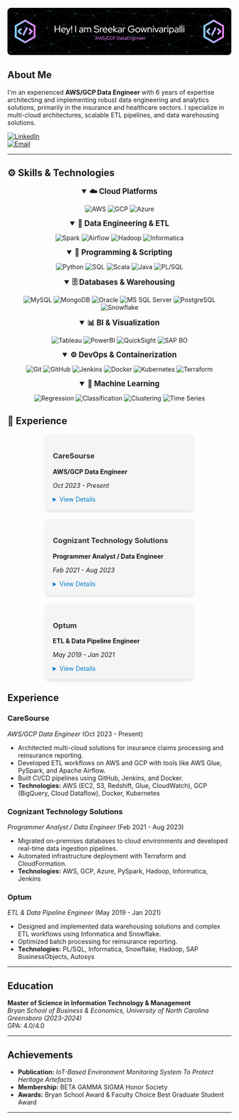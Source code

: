 

![Profile Banner](./github-header-image.png)  

## About Me

I'm an experienced **AWS/GCP Data Engineer** with 6 years of expertise architecting and implementing robust data engineering and analytics solutions, primarily in the insurance and healthcare sectors. I specialize in multi-cloud architectures, scalable ETL pipelines, and data warehousing solutions.

[![LinkedIn](https://img.shields.io/badge/LinkedIn-SreekarG-blue?style=for-the-badge&logo=linkedin)](https://www.linkedin.com/in/sreekar-g)  
[![Email](https://img.shields.io/badge/Email-sreekar.gpalli@gmail.com-c14438?style=for-the-badge&logo=gmail)](mailto:sreekar.gpalli@gmail.com)

---

## ⚙️ Skills & Technologies

<div align="center">

<details open>
  <summary style="font-size:1.2em; font-weight:bold;">☁️ Cloud Platforms</summary>
  <p>
    <img src="https://img.shields.io/badge/AWS-232F3E?style=for-the-badge&logo=amazon-aws&logoColor=white" alt="AWS" />
    <img src="https://img.shields.io/badge/GCP-4285F4?style=for-the-badge&logo=google-cloud&logoColor=white" alt="GCP" />
    <img src="https://img.shields.io/badge/Azure-0089D6?style=for-the-badge&logo=microsoft-azure&logoColor=white" alt="Azure" />
  </p>
</details>

<details open>
  <summary style="font-size:1.2em; font-weight:bold;">🔄 Data Engineering & ETL</summary>
  <p>
    <img src="https://img.shields.io/badge/Apache%20Spark-FD5C5C?style=for-the-badge&logo=apache-spark&logoColor=white" alt="Spark" />
    <img src="https://img.shields.io/badge/Apache%20Airflow-017CEE?style=for-the-badge&logo=apache-airflow&logoColor=white" alt="Airflow" />
    <img src="https://img.shields.io/badge/Hadoop-222222?style=for-the-badge&logo=apache-hadoop&logoColor=white" alt="Hadoop" />
    <img src="https://img.shields.io/badge/Informatica-PowerCenter-FF9900?style=for-the-badge&logoColor=white" alt="Informatica" />
  </p>
</details>

<details open>
  <summary style="font-size:1.2em; font-weight:bold;">🐍 Programming & Scripting</summary>
  <p>
    <img src="https://img.shields.io/badge/Python-3776AB?style=for-the-badge&logo=python&logoColor=white" alt="Python" />
    <img src="https://img.shields.io/badge/SQL-4479A1?style=for-the-badge&logo=MySQL&logoColor=white" alt="SQL" />
    <img src="https://img.shields.io/badge/Scala-E65226?style=for-the-badge&logo=scala&logoColor=white" alt="Scala" />
    <img src="https://img.shields.io/badge/Java-007396?style=for-the-badge&logo=java&logoColor=white" alt="Java" />
    <img src="https://img.shields.io/badge/PL%2FSQL-005A9C?style=for-the-badge&logo=oracle&logoColor=white" alt="PL/SQL" />
  </p>
</details>

<details open>
  <summary style="font-size:1.2em; font-weight:bold;">🗄️ Databases & Warehousing</summary>
  <p>
    <img src="https://img.shields.io/badge/MySQL-4479A1?style=for-the-badge&logo=mysql&logoColor=white" alt="MySQL" />
    <img src="https://img.shields.io/badge/MongoDB-47A248?style=for-the-badge&logo=mongodb&logoColor=white" alt="MongoDB" />
    <img src="https://img.shields.io/badge/Oracle-F80000?style=for-the-badge&logo=oracle&logoColor=white" alt="Oracle" />
    <img src="https://img.shields.io/badge/MS%20SQL-CC2927?style=for-the-badge&logo=microsoft%20sql%20server&logoColor=white" alt="MS SQL Server" />
    <img src="https://img.shields.io/badge/PostgreSQL-4169E1?style=for-the-badge&logo=postgresql&logoColor=white" alt="PostgreSQL" />
    <img src="https://img.shields.io/badge/Snowflake-00BFFF?style=for-the-badge&logo=snowflake&logoColor=white" alt="Snowflake" />
  </p>
</details>

<details open>
  <summary style="font-size:1.2em; font-weight:bold;">📊 BI & Visualization</summary>
  <p>
    <img src="https://img.shields.io/badge/Tableau-E97627?style=for-the-badge&logo=tableau&logoColor=white" alt="Tableau" />
    <img src="https://img.shields.io/badge/PowerBI-F2C811?style=for-the-badge&logo=powerbi&logoColor=white" alt="PowerBI" />
    <img src="https://img.shields.io/badge/QuickSight-FF9900?style=for-the-badge&logo=amazon-aws&logoColor=white" alt="QuickSight" />
    <img src="https://img.shields.io/badge/SAP%20BO-0A5E9E?style=for-the-badge&logo=sap&logoColor=white" alt="SAP BO" />
  </p>
</details>

<details open>
  <summary style="font-size:1.2em; font-weight:bold;">⚙️ DevOps & Containerization</summary>
  <p>
    <img src="https://img.shields.io/badge/Git-181717?style=for-the-badge&logo=git&logoColor=white" alt="Git" />
    <img src="https://img.shields.io/badge/GitHub-100000?style=for-the-badge&logo=github&logoColor=white" alt="GitHub" />
    <img src="https://img.shields.io/badge/Jenkins-D24939?style=for-the-badge&logo=jenkins&logoColor=white" alt="Jenkins" />
    <img src="https://img.shields.io/badge/Docker-2496ED?style=for-the-badge&logo=docker&logoColor=white" alt="Docker" />
    <img src="https://img.shields.io/badge/Kubernetes-326CE5?style=for-the-badge&logo=kubernetes&logoColor=white" alt="Kubernetes" />
    <img src="https://img.shields.io/badge/Terraform-623CE4?style=for-the-badge&logo=terraform&logoColor=white" alt="Terraform" />
  </p>
</details>

<details open>
  <summary style="font-size:1.2em; font-weight:bold;">🤖 Machine Learning</summary>
  <p>
    <img src="https://img.shields.io/badge/Regression-4B0082?style=for-the-badge&logo=&logoColor=white" alt="Regression" />
    <img src="https://img.shields.io/badge/Classification-4B0082?style=for-the-badge&logo=&logoColor=white" alt="Classification" />
    <img src="https://img.shields.io/badge/Clustering-4B0082?style=for-the-badge&logo=&logoColor=white" alt="Clustering" />
    <img src="https://img.shields.io/badge/Time%20Series-4B0082?style=for-the-badge&logo=&logoColor=white" alt="Time Series" />
  </p>
</details>

</div>


## 🚀 Experience

<div style="display: flex; flex-wrap: wrap; gap: 20px; justify-content: center;">

  <!-- Tile 1: CareSourse -->
  <div style="flex: 1 1 300px; max-width: 300px; background: #f5f5f5; border-radius: 8px; padding: 16px; box-shadow: 0 4px 6px rgba(0,0,0,0.1);">
    <h3 style="color: #333;">CareSourse</h3>
    <p style="font-weight: bold;">AWS/GCP Data Engineer</p>
    <p><em>Oct 2023 - Present</em></p>
    <details>
      <summary style="cursor: pointer; color: #007ACC;">View Details</summary>
      <ul>
        <li>Architected multi-cloud solutions for insurance claims processing and reinsurance reporting.</li>
        <li>Developed ETL workflows using AWS Glue, PySpark, and Apache Airflow.</li>
        <li>Built CI/CD pipelines with GitHub, Jenkins, and Docker.</li>
        <li><strong>Technologies:</strong> AWS (EC2, S3, Redshift, Glue, CloudWatch), GCP (BigQuery, Cloud Dataflow), Docker, Kubernetes</li>
      </ul>
    </details>
  </div>

  <!-- Tile 2: Cognizant Technology Solutions -->
  <div style="flex: 1 1 300px; max-width: 300px; background: #f5f5f5; border-radius: 8px; padding: 16px; box-shadow: 0 4px 6px rgba(0,0,0,0.1);">
    <h3 style="color: #333;">Cognizant Technology Solutions</h3>
    <p style="font-weight: bold;">Programmer Analyst / Data Engineer</p>
    <p><em>Feb 2021 - Aug 2023</em></p>
    <details>
      <summary style="cursor: pointer; color: #007ACC;">View Details</summary>
      <ul>
        <li>Migrated on-premises databases to cloud environments.</li>
        <li>Developed real-time data ingestion pipelines with AWS and explored GCP and Azure integrations.</li>
        <li>Automated infrastructure deployment using Terraform and CloudFormation.</li>
        <li><strong>Technologies:</strong> AWS, GCP, Azure, PySpark, Hadoop, Informatica, Jenkins</li>
      </ul>
    </details>
  </div>

  <!-- Tile 3: Optum -->
  <div style="flex: 1 1 300px; max-width: 300px; background: #f5f5f5; border-radius: 8px; padding: 16px; box-shadow: 0 4px 6px rgba(0,0,0,0.1);">
    <h3 style="color: #333;">Optum</h3>
    <p style="font-weight: bold;">ETL & Data Pipeline Engineer</p>
    <p><em>May 2019 - Jan 2021</em></p>
    <details>
      <summary style="cursor: pointer; color: #007ACC;">View Details</summary>
      <ul>
        <li>Designed and implemented data warehousing and reporting solutions using Informatica and Snowflake.</li>
        <li>Developed robust ETL workflows for reinsurance reporting.</li>
        <li>Optimized batch processing using Hadoop and SAP BusinessObjects.</li>
        <li><strong>Technologies:</strong> PL/SQL, Informatica, Snowflake, Hadoop, SAP BO, Autosys</li>
      </ul>
    </details>
  </div>

</div>

## Experience

### **CareSourse**  
*AWS/GCP Data Engineer* (Oct 2023 - Present)  
- Architected multi-cloud solutions for insurance claims processing and reinsurance reporting.  
- Developed ETL workflows on AWS and GCP with tools like AWS Glue, PySpark, and Apache Airflow.  
- Built CI/CD pipelines using GitHub, Jenkins, and Docker.  
- **Technologies:** AWS (EC2, S3, Redshift, Glue, CloudWatch), GCP (BigQuery, Cloud Dataflow), Docker, Kubernetes

### **Cognizant Technology Solutions**  
*Programmer Analyst / Data Engineer* (Feb 2021 - Aug 2023)  
- Migrated on-premises databases to cloud environments and developed real-time data ingestion pipelines.  
- Automated infrastructure deployment with Terraform and CloudFormation.  
- **Technologies:** AWS, GCP, Azure, PySpark, Hadoop, Informatica, Jenkins

### **Optum**  
*ETL & Data Pipeline Engineer* (May 2019 - Jan 2021)  
- Designed and implemented data warehousing solutions and complex ETL workflows using Informatica and Snowflake.  
- Optimized batch processing for reinsurance reporting.  
- **Technologies:** PL/SQL, Informatica, Snowflake, Hadoop, SAP BusinessObjects, Autosys

---

## Education

**Master of Science in Information Technology & Management**  
*Bryan School of Business & Economics, University of North Carolina Greensboro (2023-2024)*  
GPA: 4.0/4.0

---

## Achievements

- **Publication:** *IoT-Based Environment Monitoring System To Protect Heritage Artefacts*  
- **Membership:** BETA GAMMA SIGMA Honor Society  
- **Awards:** Bryan School Award & Faculty Choice Best Graduate Student Award

---

<!---
SreekarGpalli/SreekarGpalli is a ✨ special ✨ repository because its `README.md` (this file) appears on your GitHub profile.
You can click the Preview link to take a look at your changes.
--->
